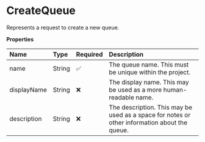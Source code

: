 # CreateQueue

Represents a request to create a new queue.

**Properties**

| Name        | Type   | Required | Description                                                                                  |
| :---------- | :----- | :------- | :------------------------------------------------------------------------------------------- |
| name        | String | ✅       | The queue name. This must be unique within the project.                                      |
| displayName | String | ❌       | The display name. This may be used as a more human-readable name.                            |
| description | String | ❌       | The description. This may be used as a space for notes or other information about the queue. |
